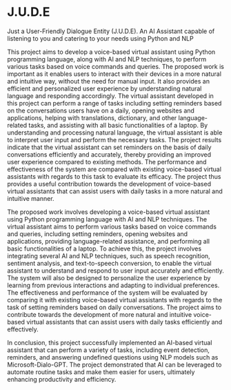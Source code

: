 # J.U.D.E
Just a User-Friendly Dialogue Entity (J.U.D.E). An AI Assistant capable of listening to you and catering to your needs using Python and NLP

This project aims to develop a voice-based virtual assistant using Python programming language, along with AI and NLP techniques, to perform various tasks based on voice commands and queries. The proposed work is important as it enables users to interact with their devices in a more natural and intuitive way, without the need for manual input. It also provides an efficient and personalized user experience by understanding natural language and responding accordingly. The virtual assistant developed in this project can perform a range of tasks including setting reminders based on the conversations users have on a daily, opening websites and applications, helping with translations, dictionary, and other language-related tasks, and assisting with all basic functionalities of a laptop. By understanding and processing natural language, the virtual assistant is able to interpret user input and perform the necessary tasks. The project results indicate that the virtual assistant can set reminders on the basis of daily conversations efficiently and accurately, thereby providing an improved user experience compared to existing methods. The performance and effectiveness of the system are compared with existing voice-based virtual assistants with regards to this task to evaluate its efficacy. The project thus provides a useful contribution towards the development of voice-based virtual assistants that can assist users with daily tasks in a more natural and intuitive manner.

The proposed work involves developing a voice-based virtual assistant using Python programming language with AI and NLP techniques. The virtual assistant aims to perform various tasks based on voice commands and queries, including setting reminders, opening websites and applications, providing language-related assistance, and performing all basic functionalities of a laptop. To achieve this, the project involves integrating several AI and NLP techniques, such as speech recognition, sentiment analysis, and text-to-speech conversion, to enable the virtual assistant to understand and respond to user input accurately and efficiently. The system will also be designed to personalize the user experience by learning from previous interactions and adapting to individual preferences. The effectiveness and performance of the system will be evaluated by comparing it with existing voice-based virtual assistants with regards to the task of setting reminders based on daily conversations. The project aims to contribute towards the development of more natural and intuitive voice-based virtual assistants that can assist users with daily tasks efficiently and effectively.

In conclusion, this project successfully implemented an AI-based virtual assistant that can perform a variety of tasks, including event detection, reminders, and answering undefined questions using NLP models such as Microsoft-Dialo-GPT. The project demonstrated that AI can be leveraged to automate routine tasks and make them easier for users, ultimately enhancing productivity and efficiency.
